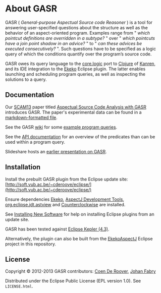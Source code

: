 # About GASR

GASR ( *General-purpose Aspectual Source code Reasoner* ) is a tool for answering user-specified questions about the structure as well as the behavior of an aspect-oriented program. Examples range from " _which pointcut definitions are overridden in a subtype?_ " over " _which pointcuts have a join point shadow in an advice?_ " to " _can these advices be executed consecutively?_ ". Such questions have to be specified as a logic query of which the conditions quantify over the program’s source code. 

GASR owes its query language to the [core.logic](https://github.com/clojure/core.logic) port to [Clojure](http://clojure.org/) of [Kanren](http://kanren.sourceforge.net/), and its IDE integration to the [Ekeko](https://github.com/cderoove/damp.ekeko/tree/master/EkekoPlugin) Eclipse plugin. The latter enables launching and scheduling program queries, as well as inspecting the solutions to a query. 

## Documentation

Our [SCAM13](http://www.ieee-scam.org/2013/) paper titled [Aspectual Source Code Analysis with GASR](http://soft.vub.ac.be/Publications/2013/vub-soft-tr-13-06.pdf) introduces GASR. The paper's experimental data  can be found in a [markdown-formatted file](https://github.com/cderoove/damp.ekeko.aspectj/blob/master/experimental-results.md).

See the GASR [wiki](https://github.com/cderoove/damp.ekeko.aspectj/wiki) for some [example program queries](https://github.com/cderoove/damp.ekeko.aspectj/wiki/Example-Queries). 

See the [API documentation](http://cderoove.github.com/damp.ekeko.aspectj/) for an overview of the predicates than can be used within a program query.

Slideshare hosts an [earlier presentation on GASR](http://www.slideshare.net/oniroi/detecting-aspectspecific-code-smells-using-ekeko-for-aspectj). 


## Installation

Install the prebuilt GASR plugin from the Eclipse update site: 
[http://soft.vub.ac.be/~cderoove/eclipse/](http://soft.vub.ac.be/~cderoove/eclipse/) 

Ensure dependencies [Ekeko](https://github.com/cderoove/damp.ekeko/tree/master/EkekoPlugin), [AspectJ Development Tools](http://www.eclipse.org/ajdt/), [org.eclipse.jdt.astview](http://www.eclipse.org/jdt/ui/astview/index.php) and [Counterclockwise](http://code.google.com/p/counterclockwise/) are installed. 

See [Installing New Software](http://help.eclipse.org/juno/topic/org.eclipse.platform.doc.user/tasks/tasks-124.htm) for help on installing Eclipse plugins from an update site. 

GASR has been tested against [Eclipse Kepler (4.3)](http://www.eclipse.org).

Alternatively, the plugin can also be built from the [EkekoAspectJ](https://github.com/cderoove/damp.ekeko.aspectj/tree/master/EkekoAspectJ) Eclipse project in this repository.



## License  

Copyright © 2012-2013 GASR contributors: [Coen De Roover](http://soft.vub.ac.be/~cderoove/), [Johan Fabry](http://www.dcc.uchile.cl/~jfabry)

Distributed under the Eclipse Public License (EPL version 1.0). See ``LICENSE.html``.
